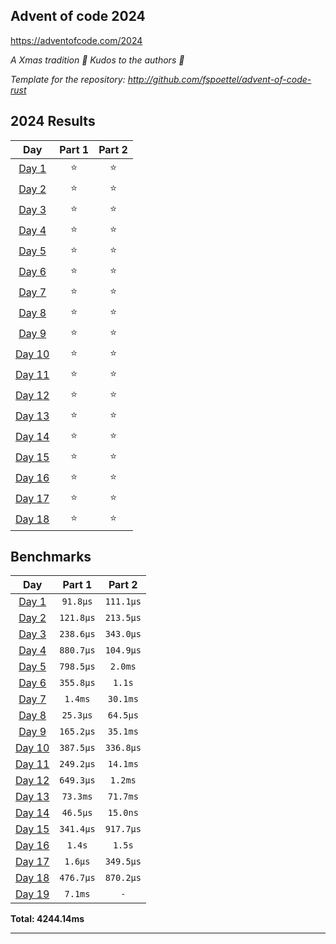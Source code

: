## Advent of code 2024

https://adventofcode.com/2024

_A Xmas tradition 🎅 Kudos to the authors 🎉_


_Template for the repository: http://github.com/fspoettel/advent-of-code-rust_


<!--- advent_readme_stars table --->
## 2024 Results

| Day | Part 1 | Part 2 |
| :---: | :---: | :---: |
| [Day 1](https://adventofcode.com/2024/day/1) | ⭐ | ⭐ |
| [Day 2](https://adventofcode.com/2024/day/2) | ⭐ | ⭐ |
| [Day 3](https://adventofcode.com/2024/day/3) | ⭐ | ⭐ |
| [Day 4](https://adventofcode.com/2024/day/4) | ⭐ | ⭐ |
| [Day 5](https://adventofcode.com/2024/day/5) | ⭐ | ⭐ |
| [Day 6](https://adventofcode.com/2024/day/6) | ⭐ | ⭐ |
| [Day 7](https://adventofcode.com/2024/day/7) | ⭐ | ⭐ |
| [Day 8](https://adventofcode.com/2024/day/8) | ⭐ | ⭐ |
| [Day 9](https://adventofcode.com/2024/day/9) | ⭐ | ⭐ |
| [Day 10](https://adventofcode.com/2024/day/10) | ⭐ | ⭐ |
| [Day 11](https://adventofcode.com/2024/day/11) | ⭐ | ⭐ |
| [Day 12](https://adventofcode.com/2024/day/12) | ⭐ | ⭐ |
| [Day 13](https://adventofcode.com/2024/day/13) | ⭐ | ⭐ |
| [Day 14](https://adventofcode.com/2024/day/14) | ⭐ | ⭐ |
| [Day 15](https://adventofcode.com/2024/day/15) | ⭐ | ⭐ |
| [Day 16](https://adventofcode.com/2024/day/16) | ⭐ | ⭐ |
| [Day 17](https://adventofcode.com/2024/day/17) | ⭐ | ⭐ |
| [Day 18](https://adventofcode.com/2024/day/18) | ⭐ | ⭐ |
<!--- advent_readme_stars table --->

<!--- benchmarking table --->
## Benchmarks

| Day | Part 1 | Part 2 |
| :---: | :---: | :---:  |
| [Day 1](./src/bin/01.rs) | `91.8µs` | `111.1µs` |
| [Day 2](./src/bin/02.rs) | `121.8µs` | `213.5µs` |
| [Day 3](./src/bin/03.rs) | `238.6µs` | `343.0µs` |
| [Day 4](./src/bin/04.rs) | `880.7µs` | `104.9µs` |
| [Day 5](./src/bin/05.rs) | `798.5µs` | `2.0ms` |
| [Day 6](./src/bin/06.rs) | `355.8µs` | `1.1s` |
| [Day 7](./src/bin/07.rs) | `1.4ms` | `30.1ms` |
| [Day 8](./src/bin/08.rs) | `25.3µs` | `64.5µs` |
| [Day 9](./src/bin/09.rs) | `165.2µs` | `35.1ms` |
| [Day 10](./src/bin/10.rs) | `387.5µs` | `336.8µs` |
| [Day 11](./src/bin/11.rs) | `249.2µs` | `14.1ms` |
| [Day 12](./src/bin/12.rs) | `649.3µs` | `1.2ms` |
| [Day 13](./src/bin/13.rs) | `73.3ms` | `71.7ms` |
| [Day 14](./src/bin/14.rs) | `46.5µs` | `15.0ns` |
| [Day 15](./src/bin/15.rs) | `341.4µs` | `917.7µs` |
| [Day 16](./src/bin/16.rs) | `1.4s` | `1.5s` |
| [Day 17](./src/bin/17.rs) | `1.6µs` | `349.5µs` |
| [Day 18](./src/bin/18.rs) | `476.7µs` | `870.2µs` |
| [Day 19](./src/bin/19.rs) | `7.1ms` | `-` |

**Total: 4244.14ms**
<!--- benchmarking table --->

---
